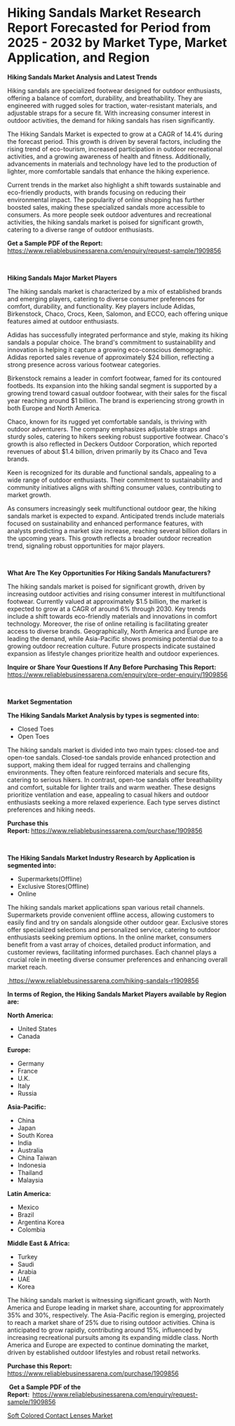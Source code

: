 <p><h1>Hiking Sandals Market Research Report Forecasted for Period from 2025 -  2032 by Market Type, Market Application, and Region</h1></p><p><strong>Hiking Sandals Market Analysis and Latest Trends</strong></p>
<p><p>Hiking sandals are specialized footwear designed for outdoor enthusiasts, offering a balance of comfort, durability, and breathability. They are engineered with rugged soles for traction, water-resistant materials, and adjustable straps for a secure fit. With increasing consumer interest in outdoor activities, the demand for hiking sandals has risen significantly.</p><p>The Hiking Sandals Market is expected to grow at a CAGR of 14.4% during the forecast period. This growth is driven by several factors, including the rising trend of eco-tourism, increased participation in outdoor recreational activities, and a growing awareness of health and fitness. Additionally, advancements in materials and technology have led to the production of lighter, more comfortable sandals that enhance the hiking experience.</p><p>Current trends in the market also highlight a shift towards sustainable and eco-friendly products, with brands focusing on reducing their environmental impact. The popularity of online shopping has further boosted sales, making these specialized sandals more accessible to consumers. As more people seek outdoor adventures and recreational activities, the hiking sandals market is poised for significant growth, catering to a diverse range of outdoor enthusiasts.</p></p>
<p><strong>Get a Sample PDF of the Report:&nbsp;</strong> <a href="https://www.reliablebusinessarena.com/enquiry/request-sample/1909856?utm_campaign=1912&utm_medium=2&utm_source=Github&utm_content=ia&utm_term=08022025&utm_id=hiking-sandals">https://www.reliablebusinessarena.com/enquiry/request-sample/1909856</a></p>
<p>&nbsp;</p>
<p><strong>Hiking Sandals Major Market Players</strong></p>
<p><p>The hiking sandals market is characterized by a mix of established brands and emerging players, catering to diverse consumer preferences for comfort, durability, and functionality. Key players include Adidas, Birkenstock, Chaco, Crocs, Keen, Salomon, and ECCO, each offering unique features aimed at outdoor enthusiasts.</p><p>Adidas has successfully integrated performance and style, making its hiking sandals a popular choice. The brand's commitment to sustainability and innovation is helping it capture a growing eco-conscious demographic. Adidas reported sales revenue of approximately $24 billion, reflecting a strong presence across various footwear categories.</p><p>Birkenstock remains a leader in comfort footwear, famed for its contoured footbeds. Its expansion into the hiking sandal segment is supported by a growing trend toward casual outdoor footwear, with their sales for the fiscal year reaching around $1 billion. The brand is experiencing strong growth in both Europe and North America.</p><p>Chaco, known for its rugged yet comfortable sandals, is thriving with outdoor adventurers. The company emphasizes adjustable straps and sturdy soles, catering to hikers seeking robust supportive footwear. Chaco's growth is also reflected in Deckers Outdoor Corporation, which reported revenues of about $1.4 billion, driven primarily by its Chaco and Teva brands.</p><p>Keen is recognized for its durable and functional sandals, appealing to a wide range of outdoor enthusiasts. Their commitment to sustainability and community initiatives aligns with shifting consumer values, contributing to market growth.</p><p>As consumers increasingly seek multifunctional outdoor gear, the hiking sandals market is expected to expand. Anticipated trends include materials focused on sustainability and enhanced performance features, with analysts predicting a market size increase, reaching several billion dollars in the upcoming years. This growth reflects a broader outdoor recreation trend, signaling robust opportunities for major players.</p></p>
<p>&nbsp;</p>
<p><strong>What Are The Key Opportunities For Hiking Sandals Manufacturers?</strong></p>
<p><p>The hiking sandals market is poised for significant growth, driven by increasing outdoor activities and rising consumer interest in multifunctional footwear. Currently valued at approximately $1.5 billion, the market is expected to grow at a CAGR of around 6% through 2030. Key trends include a shift towards eco-friendly materials and innovations in comfort technology. Moreover, the rise of online retailing is facilitating greater access to diverse brands. Geographically, North America and Europe are leading the demand, while Asia-Pacific shows promising potential due to a growing outdoor recreation culture. Future prospects indicate sustained expansion as lifestyle changes prioritize health and outdoor experiences.</p></p>
<p><strong>Inquire or Share Your Questions If Any Before Purchasing This Report:</strong> <a href="https://www.reliablebusinessarena.com/enquiry/pre-order-enquiry/1909856?utm_campaign=1912&utm_medium=2&utm_source=Github&utm_content=ia&utm_term=08022025&utm_id=hiking-sandals">https://www.reliablebusinessarena.com/enquiry/pre-order-enquiry/1909856</a></p>
<p>&nbsp;</p>
<p><strong>Market Segmentation</strong></p>
<p><strong>The Hiking Sandals Market Analysis by types is segmented into:</strong></p>
<p><ul><li>Closed Toes</li><li>Open Toes</li></ul></p>
<p><p>The hiking sandals market is divided into two main types: closed-toe and open-toe sandals. Closed-toe sandals provide enhanced protection and support, making them ideal for rugged terrains and challenging environments. They often feature reinforced materials and secure fits, catering to serious hikers. In contrast, open-toe sandals offer breathability and comfort, suitable for lighter trails and warm weather. These designs prioritize ventilation and ease, appealing to casual hikers and outdoor enthusiasts seeking a more relaxed experience. Each type serves distinct preferences and hiking needs.</p></p>
<p><strong>Purchase this Report:&nbsp;</strong><a href="https://www.reliablebusinessarena.com/purchase/1909856?utm_campaign=1912&utm_medium=2&utm_source=Github&utm_content=ia&utm_term=08022025&utm_id=hiking-sandals">https://www.reliablebusinessarena.com/purchase/1909856</a></p>
<p>&nbsp;</p>
<p><strong>The Hiking Sandals Market Industry Research by Application is segmented into:</strong></p>
<p><ul><li>Supermarkets(Offline)</li><li>Exclusive Stores(Offline)</li><li>Online</li></ul></p>
<p><p>The hiking sandals market applications span various retail channels. Supermarkets provide convenient offline access, allowing customers to easily find and try on sandals alongside other outdoor gear. Exclusive stores offer specialized selections and personalized service, catering to outdoor enthusiasts seeking premium options. In the online market, consumers benefit from a vast array of choices, detailed product information, and customer reviews, facilitating informed purchases. Each channel plays a crucial role in meeting diverse consumer preferences and enhancing overall market reach.</p></p>
<p><a href="https://www.reliablebusinessarena.com/hiking-sandals-r1909856?utm_campaign=1912&utm_medium=2&utm_source=Github&utm_content=ia&utm_term=08022025&utm_id=hiking-sandals">&nbsp;https://www.reliablebusinessarena.com/hiking-sandals-r1909856</a></p>
<p><strong>In terms of Region, the Hiking Sandals Market Players available by Region are:</strong></p>
<p>
    <p> <strong> North America: </strong>
        <ul>
            <li>United States</li>
            <li>Canada</li>
        </ul>
        </p> 
    <p> <strong> Europe: </strong>
        <ul>
            <li>Germany</li>
            <li>France</li>
            <li>U.K.</li>
            <li>Italy</li>
            <li>Russia</li>
        </ul>
        </p> 
    <p> <strong> Asia-Pacific: </strong>
        <ul>
            <li>China</li>
            <li>Japan</li>
            <li>South Korea</li>
            <li>India</li>
            <li>Australia</li>
            <li>China Taiwan</li>
            <li>Indonesia</li>
            <li>Thailand</li>
            <li>Malaysia</li>
        </ul>
        </p> 
    <p> <strong> Latin America: </strong>
        <ul>
            <li>Mexico</li>
            <li>Brazil</li>
            <li>Argentina Korea</li>
            <li>Colombia</li>
        </ul>
        </p> 
    <p> <strong> Middle East & Africa: </strong>
        <ul>
            <li>Turkey</li>
            <li>Saudi</li>
            <li>Arabia</li>
            <li>UAE</li>
            <li>Korea</li>
        </ul>
    </p>
    </p>
<p><p>The hiking sandals market is witnessing significant growth, with North America and Europe leading in market share, accounting for approximately 35% and 30%, respectively. The Asia-Pacific region is emerging, projected to reach a market share of 25% due to rising outdoor activities. China is anticipated to grow rapidly, contributing around 15%, influenced by increasing recreational pursuits among its expanding middle class. North America and Europe are expected to continue dominating the market, driven by established outdoor lifestyles and robust retail networks.</p></p>
<p><strong>Purchase this Report: </strong><a href="https://www.reliablebusinessarena.com/purchase/1909856?utm_campaign=1912&utm_medium=2&utm_source=Github&utm_content=ia&utm_term=08022025&utm_id=hiking-sandals">https://www.reliablebusinessarena.com/purchase/1909856</a></p>
<p>&nbsp;<strong>Get a Sample PDF of the Report:&nbsp;&nbsp;</strong><a href="https://www.reliablebusinessarena.com/enquiry/request-sample/1909856?utm_campaign=1912&utm_medium=2&utm_source=Github&utm_content=ia&utm_term=08022025&utm_id=hiking-sandals">https://www.reliablebusinessarena.com/enquiry/request-sample/1909856</a></p>
<p><strong></strong></p>
<p><p><a href="https://github.com/globismark/Market-Research-Report-List-6/blob/main/soft-colored-contact-lenses-market.md?utm_campaign=1912&utm_medium=2&utm_source=Github&utm_content=ia&utm_term=08022025&utm_id=hiking-sandals">Soft Colored Contact Lenses Market</a></p></p>